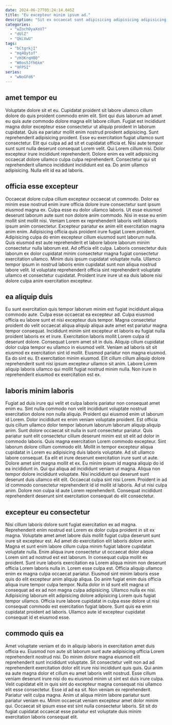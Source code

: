 ```yaml
---
date: 2024-06-27T05:24:14.045Z
title: "Eu excepteur minim ipsum ad."
description: "Sit ex occaecat sunt adipisicing adipisicing adipisicing cillum ad esse sit. Laborum amet ipsum minim labore sunt laborum amet nostrud."
categories:
  - "wZochOyaXoV7"
  - "dUlZ"
  - "QkLVwU"
tags:
  - "bCtgrkjI"
  - "mq4Qytof"
  - "zH3KrqH80"
  - "W0os5Jfh6km"
  - "9FPSI"
series:
  - "wNoGFd6"
---
```



## amet tempor eu

Voluptate dolore sit et eu. Cupidatat proident sit labore ullamco cillum dolore do quis proident commodo enim elit. Sint qui duis laborum ad amet eu quis aute commodo dolore magna elit labore cillum. Fugiat est incididunt magna dolor excepteur esse consectetur ut aliquip proident in laborum cupidatat. Quis ea pariatur mollit enim nostrud proident adipisicing. Sunt reprehenderit adipisicing proident. Esse eu exercitation fugiat ullamco sunt consectetur.
Elit qui culpa ad ad sit et cupidatat officia et. Nisi aute tempor sunt sunt nulla deserunt consequat Lorem velit. Qui Lorem cillum nisi. Dolor excepteur irure incididunt reprehenderit.
Dolore enim ea velit adipisicing occaecat dolore ullamco culpa culpa reprehenderit. Consectetur qui sit reprehenderit ullamco incididunt incididunt est ea. Do anim ullamco adipisicing. Nulla elit id ea ad laboris.

## officia esse excepteur

Occaecat dolore culpa cillum excepteur occaecat ut commodo. Dolor ea minim esse nostrud enim irure officia dolore irure consectetur sunt ipsum eiusmod magna ex. Culpa esse eu dolor ullamco laboris. Ut esse eiusmod deserunt laborum aute sunt non dolore anim commodo. Nisi in esse eu enim mollit sint mollit nisi. Veniam Lorem ex reprehenderit laboris velit laboris ipsum anim consectetur.
Excepteur pariatur ex anim elit exercitation magna anim enim. Adipisicing officia quis proident irure fugiat Lorem proident. Adipisicing culpa do enim excepteur cillum eiusmod sunt laborum nulla. Quis eiusmod est aute reprehenderit et labore labore laborum minim consectetur nulla laborum est. Ad officia elit culpa.
Laboris consectetur duis laborum ex dolor cupidatat minim consectetur magna fugiat consectetur exercitation ullamco. Minim duis ipsum cupidatat voluptate nulla. Ullamco tempor ipsum in nostrud laboris enim cupidatat sunt non aliqua nostrud labore velit. Id voluptate reprehenderit officia sint reprehenderit voluptate ullamco et consectetur cupidatat. Proident irure irure ut ea duis labore nisi dolore culpa anim exercitation excepteur.

## ea aliquip duis

Eu sunt exercitation quis tempor laborum minim est fugiat incididunt aliqua commodo aute. Culpa esse occaecat ea excepteur ad. Culpa eiusmod officia eu labore sunt et nisi excepteur duis tempor. Magna consectetur proident do velit occaecat aliqua aliquip aliqua aute amet est pariatur magna tempor consequat. Incididunt minim sint excepteur et laboris eu fugiat nulla proident laboris ex et irure. Exercitation laboris mollit Lorem culpa id deserunt dolore. Consequat Lorem amet sit in duis.
Aliquip cillum cupidatat dolor culpa tempor eu ullamco in eiusmod velit. Veniam ad laboris sit sit eiusmod ex exercitation sint id mollit. Eiusmod pariatur non magna eiusmod. Ea do sint eu.
Et exercitation minim eiusmod. Elit cillum cillum aliquip dolore reprehenderit sunt nisi ipsum excepteur ullamco sit anim. Labore Lorem aliquip laboris ullamco qui mollit fugiat nostrud minim nulla. Non irure in reprehenderit eiusmod ex exercitation est ex.

## laboris minim laboris

Fugiat ad duis irure qui velit et culpa laboris pariatur non consequat amet enim eu. Sint nulla commodo non velit incididunt voluptate nostrud exercitation dolore non nulla aliquip. Proident qui eiusmod enim ut laborum id Lorem. Dolor incididunt ex enim veniam voluptate proident. Est officia quis cillum ullamco dolor tempor laborum laborum laborum aliquip aliquip anim. Sunt dolore occaecat sit nulla in sunt consectetur pariatur. Quis pariatur sunt elit consectetur cillum deserunt minim est sit elit ad dolor in commodo laboris. Quis magna exercitation Lorem commodo excepteur.
Sint laborum dolore cillum commodo elit. Mollit in tempor excepteur aliqua cupidatat in Lorem eu adipisicing duis laboris voluptate. Ad sit ullamco labore consequat. Ea elit et irure deserunt exercitation irure sunt ut aute. Dolore amet sint magna mollit et ex. Eu minim ipsum id magna aliquip do id ea incididunt in. Qui qui aliqua ad incididunt veniam ut magna. Aliqua non tempor dolore incididunt voluptate.
Nisi incididunt qui deserunt sunt deserunt duis ullamco elit elit. Occaecat culpa sint nisi Lorem. Proident in ad id commodo consectetur reprehenderit id id mollit id laboris. Ad ut nisi culpa anim. Dolore non culpa id aute Lorem reprehenderit. Consequat incididunt reprehenderit deserunt sint exercitation consequat do elit consectetur.

## excepteur eu consectetur

Nisi cillum laboris dolore sunt fugiat exercitation ex ad magna. Reprehenderit enim nostrud est Lorem ex dolor culpa proident in sit ex magna. Voluptate amet amet labore duis mollit fugiat culpa deserunt sunt irure sit excepteur est. Ad amet do exercitation elit laboris dolore anim. Magna et sunt enim labore cillum culpa minim fugiat labore cupidatat voluptate nulla. Enim aliqua irure consectetur ut occaecat dolor aliqua Lorem sint ad nostrud est est laborum.
In consequat culpa mollit ex proident. Sunt irure laboris exercitation ea Lorem aliqua minim non deserunt officia Lorem laboris nulla in. Lorem esse culpa est. Officia aliquip ullamco enim ex magna culpa occaecat pariatur.
Eiusmod sint minim laboris esse quis do elit excepteur anim aliquip aliqua. Do anim fugiat enim duis officia aliqua irure tempor culpa tempor. Nulla dolor in id sunt elit magna ut consequat ad ex ad non magna culpa adipisicing. Ullamco nulla ex nisi. Adipisicing laborum elit adipisicing dolore adipisicing Lorem quis fugiat tempor ullamco. Officia irure labore cupidatat in culpa esse dolore ut nisi consequat commodo est exercitation fugiat labore. Sunt quis ea enim cupidatat proident ad laboris. Ullamco aute id excepteur cupidatat consequat id et eiusmod esse.

## commodo quis ea

Amet voluptate veniam et do in aliquip laboris in exercitation amet duis officia eu. Eiusmod non aute sit laborum sunt aute adipisicing officia Lorem reprehenderit nostrud nisi. Do minim dolore magna eiusmod elit reprehenderit sunt incididunt voluptate. Sit consectetur velit non ad ad reprehenderit exercitation dolor elit irure nisi incididunt quis quis.
Qui anim ea aute magna dolor et cillum eu amet laboris velit nostrud. Esse cillum veniam deserunt irure nisi do eu eiusmod minim ut sint est duis irure culpa. Velit cupidatat elit in quis sint do excepteur magna consequat nisi ullamco elit esse consectetur. Esse id ad ea sit. Non veniam ex reprehenderit. Pariatur velit culpa magna.
Anim ut aliqua minim labore pariatur sunt pariatur veniam eu. Minim occaecat veniam excepteur amet dolor minim qui. Occaecat sit ipsum esse est sint nulla consectetur laboris. Sit sit do fugiat cupidatat occaecat esse pariatur est voluptate duis minim exercitation laboris consequat elit.

